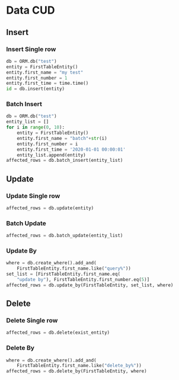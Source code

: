 # Data CUD

## Insert

### Insert Single row

``` python
db = ORM.db("test")
entity = FirstTableEntity()
entity.first_name = "my test"
entity.first_number = 1
entity.first_time = time.time()
id = db.insert(entity)
```

### Batch Insert

``` python
db = ORM.db("test")
entity_list = []
for i in range(0, 10):
    entity = FirstTableEntity()
    entity.first_name = "batch"+str(i)
    entity.first_number = i
    entity.first_time = '2020-01-01 00:00:01'
    entity_list.append(entity)
affected_rows = db.batch_insert(entity_list)
```

## Update

### Update Single row

``` python
affected_rows = db.update(entity)
```

### Batch Update

``` python
affected_rows = db.batch_update(entity_list)
```

### Update By

``` python
where = db.create_where().add_and(
    FirstTableEntity.first_name.like("query%"))
set_list = [FirstTableEntity.first_name.eq(
    "update by"), FirstTableEntity.first_number.eq(5)]
affected_rows = db.update_by(FirstTableEntity, set_list, where)
```

## Delete

### Delete Single row

``` python
affected_rows = db.delete(exist_entity)
```

### Delete By

``` python
where = db.create_where().add_and(
    FirstTableEntity.first_name.like("delete_by%"))
affected_rows = db.delete_by(FirstTableEntity, where)
```
